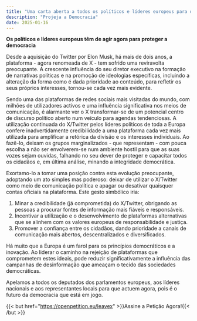 ```yaml
---
title: "Uma carta aberta a todos os políticos e líderes europeus para que abandonem o X/Twitter"
description: "Projeja a Democracia"
date: 2025-01-16
---
```


**Os políticos e líderes europeus têm de agir agora para proteger a democracia**

Desde a aquisição do Twitter por Elon Musk, há mais de dois anos, a plataforma - agora renomeada de X - tem sofrido uma reviravolta preocupante. A crescente influência do seu diretor executivo na formação de narrativas políticas e na promoção de ideologias específicas, incluindo a alteração da forma como é dada prioridade ao conteúdo, para refletir os seus próprios interesses, tornou-se cada vez mais evidente.

Sendo uma das plataformas de redes sociais mais visitadas do mundo, com milhões de utilizadores activos e uma influência significativa nos meios de comunicação, é alarmante ver o X transformar-se de um potencial centro de discurso político aberto num veículo para agendas tendenciosas.
A utilização continuada do X/Twitter pelos líderes políticos de toda a Europa confere inadvertidamente credibilidade a uma plataforma cada vez mais utilizada para amplificar a retórica da divisão e os interesses individuais. Ao fazê-lo, deixam os grupos marginalizados - que representam - com pouca escolha a não ser envolverem-se num ambiente hostil para que as suas vozes sejam ouvidas, falhando no seu dever de proteger e capacitar todos os cidadãos e, em última análise, minando a integridade democrática.

Exortamo-lo a tomar uma posição contra esta evolução preocupante, adoptando um ato simples mas poderoso: deixar de utilizar o X/Twitter como meio de comunicação política e apagar ou desativar quaisquer contas oficiais na plataforma. Este gesto simbólico iria:

1. Minar a credibilidade (já comprometida) do X/Twitter, obrigando as pessoas a procurar fontes de informação mais fiáveis e responsáveis.
1. Incentivar a utilização e o desenvolvimento de plataformas alternativas que se alinhem com os valores europeus de responsabilidade e justiça.
1. Promover a confiança entre os cidadãos, dando prioridade a canais de comunicação mais abertos, descentralizados e diversificados.

Há muito que a Europa é um farol para os princípios democráticos e a inovação. Ao liderar o caminho na rejeição de plataformas que comprometem estes ideais, pode reduzir significativamente a influência das campanhas de desinformação que ameaçam o tecido das sociedades democráticas.

Apelamos a todos os deputados dos parlamentos europeus, aos líderes nacionais e aos representantes locais para que actuem agora, pois é o futuro da democracia que está em jogo.

{{< but href="https://openpetition.eu/leavex" >}}Assine a Petição Agora!{{< /but >}}

